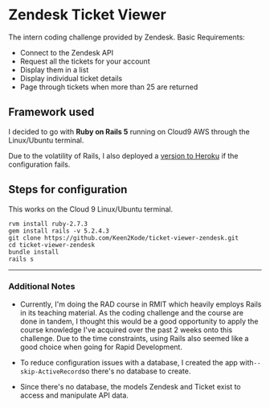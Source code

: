 # Zendesk Ticket Viewer

The intern coding challenge provided by Zendesk. Basic Requirements:

* Connect to the Zendesk API
* Request all the tickets for your account
* Display them in a list
* Display individual ticket details
* Page through tickets when more than 25 are returned

## Framework used 

I decided to go with **Ruby on Rails 5** running on Cloud9 AWS through the Linux/Ubuntu terminal.

Due to the volatility of Rails, I also deployed a [version to Heroku](https://shielded-coast-55327.herokuapp.com/) if the configuration fails.

## Steps for configuration

This works on the Cloud 9 Linux/Ubuntu terminal.
```
rvm install ruby-2.7.3
gem install rails -v 5.2.4.3
git clone https://github.com/Keen2Kode/ticket-viewer-zendesk.git
cd ticket-viewer-zendesk
bundle install
rails s
```

---

### Additional Notes


* Currently, I'm doing the RAD course in RMIT which heavily employs Rails in its teaching material. As the coding challenge and the course are done in tandem, I thought this would be a good opportunity to apply the course knowledge I've acquired over the past 2 weeks onto this challenge. Due to the time constraints, using Rails also seemed like a good choice when going for Rapid Development.

* To reduce configuration issues with a database, I created the app with`--skip-ActiveRecord`so there's no database to create.

* Since there's no database, the models Zendesk and Ticket exist to access and manipulate API data.




